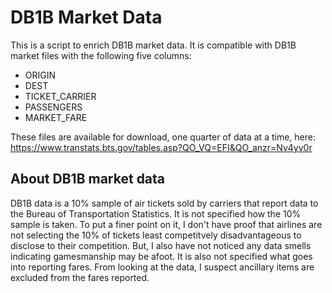 # DB1B Market Data

This is a script to enrich DB1B market data.
It is compatible with DB1B market files with the following five columns:
- ORIGIN
- DEST
- TICKET_CARRIER
- PASSENGERS
- MARKET_FARE

These files are available for download, one quarter of data at a time, here: https://www.transtats.bts.gov/tables.asp?QO_VQ=EFI&QO_anzr=Nv4yv0r

## About DB1B market data

DB1B data is a 10% sample of air tickets sold by carriers that report data to the Bureau of Transportation Statistics.
It is not specified how the 10% sample is taken.  To put a finer point on it, I don't have proof that airlines are not selecting the 10% of tickets least competitvely disadvantageous to disclose to their competition.  But, I also have not noticed any data smells indicating gamesmanship may be afoot.
It is also not specified what goes into reporting fares.  From looking at the data, I suspect ancillary items are excluded from the fares reported.
